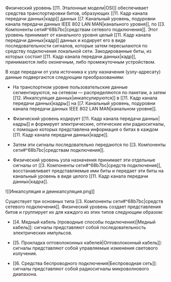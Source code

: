 Физический уровень [[11. Эталонные модели|OSI]] обеспечивает средства транспортировки битов, образующих [[11. Кадр канала передачи данных|кадр]] данных [[7. Канальный уровень, подуровни канала передачи данных IEEE 802 LAN MAN|канального уровня]], по [[3. Компоненты сети#^68b7bc|средствам сетевого подключения]]. Этот уровень принимает от канального уровня целый [[11. Кадр канала передачи данных|кадр]] данных и кодирует его в виде последовательности сигналов, которые затем пересылаются по средству подключения локальной сети. Закодированные биты, из которых состоит [[11. Кадр канала передачи данных|кадр]], принимаются либо оконечным, либо промежуточным устройством.

В ходе передачи от узла источника к узлу назначения (узлу-адресату) данные подвергаются следующим преобразованиям:

- На транспортном уровне пользовательские данные сегментируются, на сетевом — распределяются по пакетам, а затем [[12. Инкапсуляция данных|инкапсулируются]] в [[11. Кадр канала передачи данных|кадры]] на [[7. Канальный уровень, подуровни канала передачи данных IEEE 802 LAN MAN|канальном уровне]].

- Физический уровень кодирует [[11. Кадр канала передачи данных|кадры]] и формирует электрические, оптические или радиосигналы, с помощью которых представлена информация о битах в каждом [[11. Кадр канала передачи данных|кадре]].

- Затем эти сигналы последовательно передаются по [[3. Компоненты сети#^68b7bc|средствам подключения]].

- Физический уровень узла назначения принимает эти отдельные сигналы от [[3. Компоненты сети#^68b7bc|средств подключения]], восстанавливает представляемые ими биты и передает эти биты на канальный уровень в виде целого [[11. Кадр канала передачи данных|кадра]].

![[Инкапсуляция и деинкапсуляция.png]]

Существует три основных типа [[3. Компоненты сети#^68b7bc|средств сетевого подключения]]. Физический уровень создает представления битов и группирует их для каждого из этих типов следующим образом:

- [[4. Медный кабель (проводные способы подключения)|Медный кабель]]: сигналы представляют собой последовательность электрических импульсов.

- [[5. Прокладка оптоволоконных кабелей|Оптоволоконный кабель]]: сигналы представляют собой управляемые изменения светового излучения.

- [[6. Средства беспроводного подключения|Беспроводная сеть]]: сигналы представляют собой радиосигналы микроволнового диапазона.